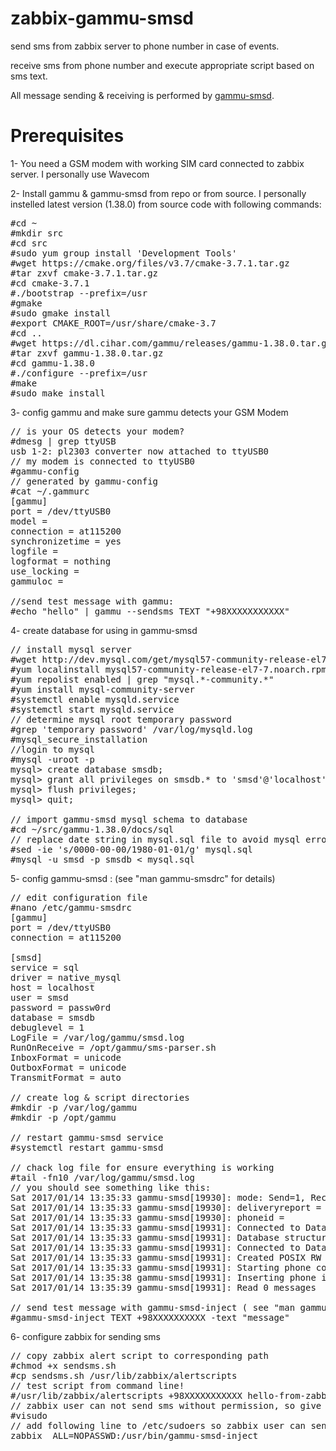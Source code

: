 # zabbix-gammu-smsd

send sms from zabbix server to phone number in case of events.

receive sms from phone number and execute appropriate script based on sms text.

All message sending & receiving is performed by <a href="https://wammu.eu/docs/manual/smsd/">gammu-smsd</a>.

# Prerequisites
1- You need a GSM modem with working SIM card connected to zabbix server. I personally use Wavecom

2- Install gammu & gammu-smsd from repo or from source. I personally instelled latest version (1.38.0) from source code with following commands:
<pre>
#cd ~
#mkdir src
#cd src
#sudo yum group install 'Development Tools'
#wget https://cmake.org/files/v3.7/cmake-3.7.1.tar.gz
#tar zxvf cmake-3.7.1.tar.gz
#cd cmake-3.7.1
#./bootstrap --prefix=/usr
#gmake
#sudo gmake install
#export CMAKE_ROOT=/usr/share/cmake-3.7
#cd ..
#wget https://dl.cihar.com/gammu/releases/gammu-1.38.0.tar.gz
#tar zxvf gammu-1.38.0.tar.gz 
#cd gammu-1.38.0
#./configure --prefix=/usr
#make
#sudo make install
</pre>

3- config gammu and make sure gammu detects your GSM Modem
<pre>
// is your OS detects your modem?
#dmesg | grep ttyUSB
usb 1-2: pl2303 converter now attached to ttyUSB0
// my modem is connected to ttyUSB0
#gammu-config
// generated by gammu-config
#cat ~/.gammurc
[gammu]
port = /dev/ttyUSB0
model = 
connection = at115200
synchronizetime = yes
logfile = 
logformat = nothing
use_locking = 
gammuloc = 

//send test message with gammu:
#echo "hello" | gammu --sendsms TEXT "+98XXXXXXXXXXX"
</pre>

4- create database for using in gammu-smsd
<pre>
// install mysql server
#wget http://dev.mysql.com/get/mysql57-community-release-el7-7.noarch.rpm
#yum localinstall mysql57-community-release-el7-7.noarch.rpm
#yum repolist enabled | grep "mysql.*-community.*"
#yum install mysql-community-server
#systemctl enable mysqld.service
#systemctl start mysqld.service
// determine mysql root temporary password
#grep 'temporary password' /var/log/mysqld.log
#mysql_secure_installation
//login to mysql
#mysql -uroot -p
mysql> create database smsdb;
mysql> grant all privileges on smsdb.* to 'smsd'@'localhost' identified by 'passw0rd';
mysql> flush privileges;
mysql> quit;

// import gammu-smsd mysql schema to database
#cd ~/src/gammu-1.38.0/docs/sql
// replace date string in mysql.sql file to avoid mysql error
#sed -ie 's/0000-00-00/1980-01-01/g' mysql.sql
#mysql -u smsd -p smsdb < mysql.sql
</pre>

5- config gammu-smsd : (see "man gammu-smsdrc" for details)
<pre>
// edit configuration file
#nano /etc/gammu-smsdrc
[gammu]
port = /dev/ttyUSB0
connection = at115200

[smsd]
service = sql
driver = native_mysql
host = localhost
user = smsd
password = passw0rd
database = smsdb
debuglevel = 1
LogFile = /var/log/gammu/smsd.log
RunOnReceive = /opt/gammu/sms-parser.sh
InboxFormat = unicode
OutboxFormat = unicode
TransmitFormat = auto

// create log & script directories
#mkdir -p /var/log/gammu
#mkdir -p /opt/gammu

// restart gammu-smsd service
#systemctl restart gammu-smsd

// chack log file for ensure everything is working
#tail -fn10 /var/log/gammu/smsd.log
// you should see something like this:
Sat 2017/01/14 13:35:33 gammu-smsd[19930]: mode: Send=1, Receive=1
Sat 2017/01/14 13:35:33 gammu-smsd[19930]: deliveryreport = no
Sat 2017/01/14 13:35:33 gammu-smsd[19930]: phoneid = 
Sat 2017/01/14 13:35:33 gammu-smsd[19931]: Connected to Database: smsdb on localhost
Sat 2017/01/14 13:35:33 gammu-smsd[19931]: Database structures version: 16, SMSD current version: 16
Sat 2017/01/14 13:35:33 gammu-smsd[19931]: Connected to Database native_mysql: smsdb on localhost
Sat 2017/01/14 13:35:33 gammu-smsd[19931]: Created POSIX RW shared memory at 0x7f400cfdd000
Sat 2017/01/14 13:35:33 gammu-smsd[19931]: Starting phone communication...
Sat 2017/01/14 13:35:38 gammu-smsd[19931]: Inserting phone info
Sat 2017/01/14 13:35:39 gammu-smsd[19931]: Read 0 messages

// send test message with gammu-smsd-inject ( see "man gammu-smsd-inject" )
#gammu-smsd-inject TEXT +98XXXXXXXXXX -text "message"
</pre>

6- configure zabbix for sending sms
<pre>
// copy zabbix alert script to corresponding path
#chmod +x sendsms.sh
#cp sendsms.sh /usr/lib/zabbix/alertscripts
// test script from command line!
#/usr/lib/zabbix/alertscripts +98XXXXXXXXXXX hello-from-zabbix-server
// zabbix user can not send sms without permission, so give this permission to zabbix user
#visudo
// add following line to /etc/sudoers so zabbix user can send sms
zabbix  ALL=NOPASSWD:/usr/bin/gammu-smsd-inject
</pre>
